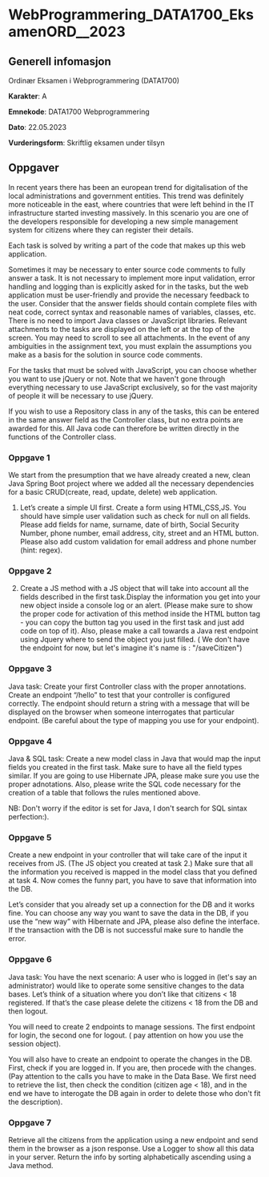 # WebProgrammering_DATA1700_EksamenORD__2023

## Generell infomasjon

Ordinær Eksamen i  Webprogrammering (DATA1700)

**Karakter**: A

**Emnekode**: DATA1700 Webprogrammering

**Dato**: 22.05.2023

**Vurderingsform**: Skriftlig eksamen under tilsyn

## Oppgaver

In recent years there has been an european trend for digitalisation of the local administrations and government entities. This trend was definitely more noticeable in the east, where countries that were left behind in the IT infrastructure started investing massively. In this scenario you are one of the developers responsible for developing a new simple management system for citizens where they can register their details.

Each task is solved by writing a part of the code that makes up this web application.

Sometimes it may be necessary to enter source code comments to fully answer a task. It is not necessary to implement more input validation, error handling and logging than is explicitly asked for in the tasks, but the web application must be user-friendly and provide the necessary feedback to the user. Consider that the answer fields should contain complete files with neat code, correct syntax and reasonable names of variables, classes, etc. There is no need to import Java classes or JavaScript libraries. Relevant attachments to the tasks are displayed on the left or at the top of the screen. You may need to scroll to see all attachments. In the event of any ambiguities in the assignment text, you must explain the assumptions you make as a basis for the solution in source code comments.

For the tasks that must be solved with JavaScript, you can choose whether you want to use jQuery or not. Note that we haven't gone through everything necessary to use JavaScript exclusively, so for the vast majority of people it will be necessary to use jQuery.

If you wish to use a Repository class in any of the tasks, this can be entered in the same answer field as the Controller class, but no extra points are awarded for this. All Java code can therefore be written directly in the functions of the Controller class.

### Oppgave 1

We start from the presumption that we have already created a new, clean Java Spring Boot project where we added all the necessary dependencies for a basic CRUD(create, read, update, delete) web application.

1. Let’s create a simple UI first. Create a form using HTML,CSS,JS. You should have simple user validation such as check for null on all fields. Please add fields for name, surname, date of birth, Social Security Number, phone number, email address, city, street and an HTML button.  Please also add custom validation for email address and phone number (hint: regex).

### Oppgave 2

2. Create a JS method with a JS object that will take into account all the fields described in the first task.Display the information you get into your new object inside a console log or an alert. (Please make sure to show the proper code for activation of this  method inside the HTML button tag - you can copy the button tag you used in the first task and just add code on top of it). Also, please make a call towards a Java rest endpoint using Jquery where to send the object you just filled. ( We don't have the endpoint for now, but let's imagine it's name is : "/saveCitizen")



### Oppgave 3

Java task: Create your first Controller class with the proper annotations. Create an endpoint “/hello” to test that your controller is configured correctly. The endpoint should return a string with a message that will be displayed on the browser when someone interrogates that particular endpoint. (Be careful about the type of mapping you use for your endpoint).


### Oppgave 4

Java & SQL  task: Create a new model class in Java that would map the input fields you created in the first task. Make sure to have all the field types similar. If you are going to use Hibernate JPA, please make sure you use the proper adnotations. Also, please write the SQL code necessary for the creation of a table that follows the rules mentioned above.

NB: Don't worry if the editor is set for Java, I don't search for SQL sintax perfection:).

### Oppgave 5

Create a new endpoint in your controller that will take care of the input it receives from JS. (The JS object you created at task 2.) Make sure that all the information you received is mapped in the model class that you defined at task 4. Now comes the funny part, you have to save that information into the DB.

Let’s consider that you already set up a connection for the DB and it works fine. You can choose any way you want to save the data in the DB, if you use the “new way” with Hibernate and JPA, please also define the interface. If the transaction with the DB is not  successful make sure to handle the error.

### Oppgave 6

Java task: You have the next scenario: A user who is logged in (let's say an administrator) would like to operate some sensitive changes to the data bases. Let’s think of a situation where you don’t like that citizens < 18 registered. If that’s the case please delete the citizens < 18 from the DB and then logout.

You will need to create 2 endpoints to manage sessions. The first endpoint for login, the second one for logout. ( pay attention on how you use the session object).

You will also have to create an endpoint to operate the changes in the DB. First, check if you are logged in. If you are, then procede with the changes. (Pay attention to the calls you have to make in the Data Base. We first need to retrieve the list, then check the condition (citizen age < 18), and in the end we have to interogate the DB again in order to delete those who don't fit the description).


### Oppgave 7

Retrieve all the citizens from the application using a new endpoint and send them in the browser as a json response. Use a Logger to show all this data in your server. Return the info by sorting alphabetically ascending using a Java method.



